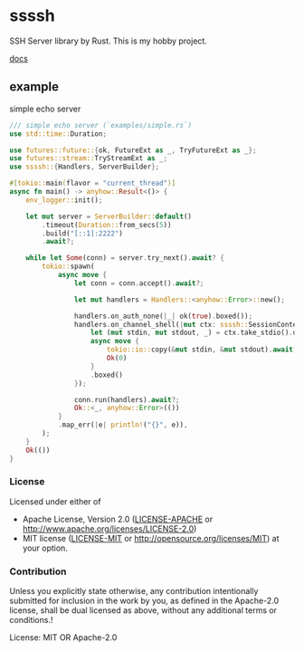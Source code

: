 # ssssh

SSH Server library by Rust.
This is my hobby project.

[docs](https://yskszk63.github.io/ssssh/ssssh/)

## example

simple echo server

~~~rust
/// simple echo server (`examples/simple.rs`)
use std::time::Duration;

use futures::future::{ok, FutureExt as _, TryFutureExt as _};
use futures::stream::TryStreamExt as _;
use ssssh::{Handlers, ServerBuilder};

#[tokio::main(flavor = "current_thread")]
async fn main() -> anyhow::Result<()> {
    env_logger::init();

    let mut server = ServerBuilder::default()
        .timeout(Duration::from_secs(5))
        .build("[::1]:2222")
        .await?;

    while let Some(conn) = server.try_next().await? {
        tokio::spawn(
            async move {
                let conn = conn.accept().await?;

                let mut handlers = Handlers::<anyhow::Error>::new();

                handlers.on_auth_none(|_| ok(true).boxed());
                handlers.on_channel_shell(|mut ctx: ssssh::SessionContext| {
                    let (mut stdin, mut stdout, _) = ctx.take_stdio().unwrap();
                    async move {
                        tokio::io::copy(&mut stdin, &mut stdout).await?;
                        Ok(0)
                    }
                    .boxed()
                });

                conn.run(handlers).await?;
                Ok::<_, anyhow::Error>(())
            }
            .map_err(|e| println!("{}", e)),
        );
    }
    Ok(())
}
~~~


### License

Licensed under either of
* Apache License, Version 2.0
  ([LICENSE-APACHE](LICENSE-APACHE) or http://www.apache.org/licenses/LICENSE-2.0)
* MIT license
  ([LICENSE-MIT](LICENSE-MIT) or http://opensource.org/licenses/MIT)
at your option.

### Contribution

Unless you explicitly state otherwise, any contribution intentionally submitted
for inclusion in the work by you, as defined in the Apache-2.0 license, shall be
dual licensed as above, without any additional terms or conditions.!

License: MIT OR Apache-2.0
